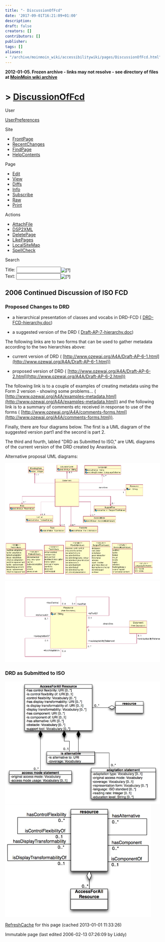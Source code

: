```yaml
---
title: "- DiscussionOfFcd"
date: '2017-09-01T16:21:09+01:00'
description: 
draft: false
creators: []
contributors: []
publisher: 
tags: []
aliases:
- "/archive/moinmoin_wiki/accessibilitywiki/pages/DiscussionOfFcd.html"
---
```


**2012-01-05. Frozen archive - links may not resolve - see directory of files at [MoinMoin wiki archive](/moinmoin-wiki-archive/)**

# > [DiscussionOfFcd](http://dublincore.org/accessibilitywiki/DiscussionOfFcd?action=fullsearch&value=DiscussionOfFcd&literal=1&case=1&context=40 "Click here to do a full-text search for this title")

User

 [UserPreferences](http://dublincore.org/accessibilitywiki/UserPreferences)
  

Site

- [FrontPage](http://dublincore.org/accessibilitywiki/FrontPage)
- [RecentChanges](http://dublincore.org/accessibilitywiki/RecentChanges)
- [FindPage](http://dublincore.org/accessibilitywiki/FindPage)
- [HelpContents](http://dublincore.org/accessibilitywiki/HelpContents)

Page

- [Edit](http://dublincore.org/accessibilitywiki/DiscussionOfFcd?action=edit "Edit")
- [View](http://dublincore.org/accessibilitywiki/DiscussionOfFcd "View")
- [Diffs](http://dublincore.org/accessibilitywiki/DiscussionOfFcd?action=diff "Diffs")
- [Info](http://dublincore.org/accessibilitywiki/DiscussionOfFcd?action=info "Info")
- [Subscribe](http://dublincore.org/accessibilitywiki/DiscussionOfFcd?action=subscribe "Subscribe")
- [Raw](http://dublincore.org/accessibilitywiki/DiscussionOfFcd?action=raw "Raw")
- [Print](http://dublincore.org/accessibilitywiki/DiscussionOfFcd?action=print "Print")

Actions

- [AttachFile](http://dublincore.org/accessibilitywiki/DiscussionOfFcd?action=AttachFile)
- [DSP2XML](http://dublincore.org/accessibilitywiki/DiscussionOfFcd?action=DSP2XML)
- [DeletePage](http://dublincore.org/accessibilitywiki/DiscussionOfFcd?action=DeletePage)
- [LikePages](http://dublincore.org/accessibilitywiki/DiscussionOfFcd?action=LikePages)
- [LocalSiteMap](http://dublincore.org/accessibilitywiki/DiscussionOfFcd?action=LocalSiteMap)
- [SpellCheck](http://dublincore.org/accessibilitywiki/DiscussionOfFcd?action=SpellCheck)

Search

<form method="POST" action="/accessibilitywiki/DiscussionOfFcd">
<p>
<input name="action" value="inlinesearch" type="hidden">
<input name="context" value="40" type="hidden">
Title: <input name="text_title" size="15" maxlength="50" type="text"><input src="DiscussionOfFcd_files/moin-search.png" name="button_title" alt="[?]" type="image"><br>Text: <input name="text_full" size="15" maxlength="50" type="text"><input src="DiscussionOfFcd_files/moin-search.png" name="button_full" alt="[?]" type="image">
</p>
</form>

## 2006 Continued Discussion of ISO FCD

### Proposed Changes to DRD

- a hierarchical presentation of classes and vocabs in DRD-FCD ( [DRD-FCD-hierarchy.doc](http://dublincore.org/accessibilitywiki/DiscussionOfFcd?action=AttachFile&do=get&target=DRD-FCD-hierarchy.doc))

- a suggested version of the DRD ( [Draft-AP-7-hierarchy.doc](http://dublincore.org/accessibilitywiki/DiscussionOfFcd?action=AttachFile&do=get&target=Draft-AP-7-hierarchy.doc))

The following links are to two forms that can be used to gather metadata according to the two hierarchies above:

- current version of DRD ( [http://www.ozewai.org/A4A/Draft-AP-6-1.html](http://www.ozewai.org/A4A/Draft-AP-6-1.html))

- proposed version of DRD ( [http://www.ozewai.org/A4A/Draft-AP-6-2.html](http://www.ozewai.org/A4A/Draft-AP-6-2.html))

The following link is to a couple of examples of creating metadata using the Form 2 version - showing some problems... ( [http://www.ozewai.org/A4A/examples-metadata.html](http://www.ozewai.org/A4A/examples-metadata.html)) and the following link is to a summary of comments etc received in response to use of the forms ( [http://www.ozewai.org/A4A/comments-forms.html](http://www.ozewai.org/A4A/comments-forms.html)).

Finally, there are four diagrams below. The first is a UML diagram of the suggested version part1 and the second is part 2.

The third and fourth, labled "DRD as Submitted to ISO," are UML diagrams of the current version of the DRD created by Anastasia.

Alternative proposal UML diagrams:

<img src="DiscussionOfFcd_files/DiscussionOfFcd.png" alt="description-3.png"> <img src="DiscussionOfFcd_files/DiscussionOfFcd_002.png" alt="relation-2.png">

### DRD as Submitted to ISO

<img src="DiscussionOfFcd_files/DiscussionOfFcd_002.jpg" alt="DRD-UML-1.jpg"> <img src="DiscussionOfFcd_files/DiscussionOfFcd.jpg" alt="DRD-UML-2.jpg">

 [RefreshCache](http://dublincore.org/accessibilitywiki/DiscussionOfFcd?action=refresh&arena=Page.py&key=DiscussionOfFcd.text_html) for this page (cached 2013-01-01 11:33:26)  

Immutable page (last edited 2006-02-13 07:26:09 by Liddy)

